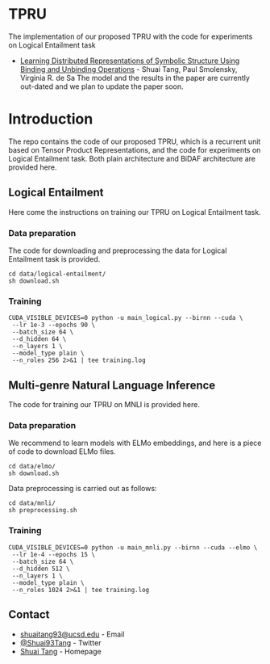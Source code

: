 # TPRU
The implementation of our proposed TPRU with the code for experiments on Logical Entailment task
* [Learning Distributed Representations of Symbolic Structure Using Binding and Unbinding Operations](https://arxiv.org/pdf/1810.12456.pdf) - Shuai Tang, Paul Smolensky, Virginia R. de Sa
The model and the results in the paper are currently out-dated and we plan to update the paper soon.

# Introduction

The repo contains the code of our proposed TPRU, which is a recurrent unit based on Tensor Product Representations, and the code for experiments on Logical Entailment task. Both plain architecture and BiDAF architecture are provided here. 

## Logical Entailment
Here come the instructions on training our TPRU on Logical Entailment task.


### Data preparation
The code for downloading and preprocessing the data for Logical Entailment task is provided.
```
cd data/logical-entailment/
sh download.sh
```

### Training
```
CUDA_VISIBLE_DEVICES=0 python -u main_logical.py --birnn --cuda \
 --lr 1e-3 --epochs 90 \
 --batch_size 64 \
 --d_hidden 64 \
 --n_layers 1 \
 --model_type plain \
 --n_roles 256 2>&1 | tee training.log 
```

## Multi-genre Natural Language Inference
The code for training our TPRU on MNLI is provided here.

### Data preparation
We recommend to learn models with ELMo embeddings, and here is a piece of code to download ELMo files.
```
cd data/elmo/
sh download.sh
```
Data preprocessing is carried out as follows:
```
cd data/mnli/
sh preprocessing.sh 
```


### Training
```
CUDA_VISIBLE_DEVICES=0 python -u main_mnli.py --birnn --cuda --elmo \
 --lr 1e-4 --epochs 15 \
 --batch_size 64 \
 --d_hidden 512 \
 --n_layers 1 \
 --model_type plain \
 --n_roles 1024 2>&1 | tee training.log
```


## Contact
* [shuaitang93@ucsd.edu](mailto:shuaitang93.ucsd.edu) - Email
* [@Shuai93Tang](https://twitter.com/Shuai93Tang) - Twitter
* [Shuai Tang](http://shuaitang.github.io/) - Homepage
